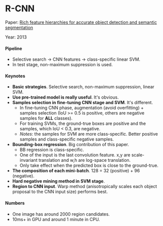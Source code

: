 R-CNN
===
Paper: [Rich feature hierarchies for accurate object detection and semantic segmentation](https://arxiv.org/abs/1311.2524)

Year: 2013

#### Pipeline

- Selective search -> CNN features -> class-specific linear SVM.
- In test stage, non-maximum suppression is used.

#### Keynotes

- **Basic strategies**. Selective search, non-maximum suppression, linear SVM.
- **Use pre-trained model is really useful**. It's obvious.
- **Samples selection in fine-tuning CNN stage and SVM**. It's different.
  - In fine-tuning CNN phase, augmentation (avoid overfitting) + samples selection (IoU >= 0.5 is positive, others are negative samples for **ALL** classes).
  - For training SVMs, the ground-true boxes are positive and the samples, which IoU < 0.3, are negative.
  - *Notes*: the samples for SVM are more class-specific. Better positive samples and class-specific negative samples.
- **Bounding-box regression**. Big contribution of this paper.
  - BB regression is class-specific.
  - One of the input is the last convolution feature. x,y are scale-invariant translation and w,h are log-space translation.
  - Only take effect when the predicted box is close to the ground-true.
- **The composition of each mini-batch**. 128 = 32 (positive) + 96 (negative).
- **Hard negative mining method in SVM stage**.
- **Region to CNN input**. Warp method (anisotropically scales each object proposal to the CNN input size) performs best.

#### Numbers

- One image has around 2000 region candidates.
- 10ms+ in GPU and around 1 minute in CPU.
